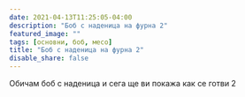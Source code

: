 ```yaml
---
date: 2021-04-13T11:25:05-04:00
description: "Боб с наденица на фурна 2"
featured_image: ""
tags: [основни, боб, месо]
title: "Боб с наденица на фурна 2"
disable_share: false
---
```

Обичам боб с наденица и сега ще ви покажа как се готви 2